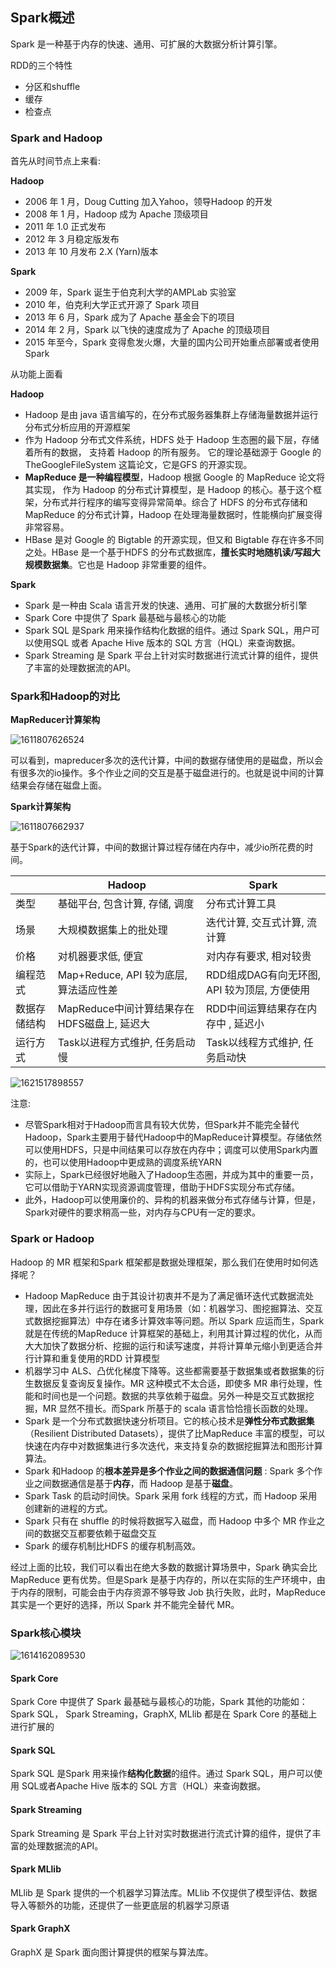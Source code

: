 ## Spark概述

Spark 是一种基于内存的快速、通用、可扩展的大数据分析计算引擎。

RDD的三个特性

- 分区和shuffle
- 缓存
- 检查点

### Spark and Hadoop

首先从时间节点上来看:

**Hadoop**

- 2006 年 1 月，Doug Cutting 加入Yahoo，领导Hadoop 的开发
- 2008 年 1 月，Hadoop 成为 Apache 顶级项目
- 2011 年 1.0 正式发布
- 2012 年 3 月稳定版发布
- 2013 年 10 月发布 2.X (Yarn)版本

**Spark**

- 2009 年，Spark 诞生于伯克利大学的AMPLab 实验室
- 2010 年，伯克利大学正式开源了 Spark 项目
- 2013 年 6 月，Spark 成为了 Apache 基金会下的项目
- 2014 年 2 月，Spark 以飞快的速度成为了 Apache 的顶级项目
- 2015 年至今，Spark 变得愈发火爆，大量的国内公司开始重点部署或者使用 Spark

从功能上面看

**Hadoop**

- Hadoop 是由 java 语言编写的，在分布式服务器集群上存储海量数据并运行分布式分析应用的开源框架
- 作为 Hadoop 分布式文件系统，HDFS 处于 Hadoop 生态圈的最下层，存储着所有的数据， 支持着 Hadoop 的所有服务。 它的理论基础源于 Google 的TheGoogleFileSystem 这篇论文，它是GFS 的开源实现。
- **MapReduce 是一种编程模型**，Hadoop 根据 Google 的 MapReduce 论文将其实现， 作为 Hadoop 的分布式计算模型，是 Hadoop 的核心。基于这个框架，分布式并行程序的编写变得异常简单。综合了 HDFS 的分布式存储和 MapReduce 的分布式计算，Hadoop 在处理海量数据时，性能横向扩展变得非常容易。
- HBase 是对 Google 的 Bigtable 的开源实现，但又和 Bigtable 存在许多不同之处。HBase 是一个基于HDFS 的分布式数据库，**擅长实时地随机读/写超大规模数据集**。它也是 Hadoop 非常重要的组件。

**Spark**

- Spark 是一种由 Scala 语言开发的快速、通用、可扩展的大数据分析引擎
- Spark Core 中提供了 Spark 最基础与最核心的功能
- Spark SQL 是Spark 用来操作结构化数据的组件。通过 Spark SQL，用户可以使用SQL 或者 Apache Hive 版本的 SQL 方言（HQL）来查询数据。
- Spark Streaming 是 Spark 平台上针对实时数据进行流式计算的组件，提供了丰富的处理数据流的API。

### Spark和Hadoop的对比

**MapReducer计算架构**

![1611807626524](https://tprzfbucket.oss-cn-beijing.aliyuncs.com/hadoop/202103/05/080027-550187.png)

可以看到，mapreducer多次的迭代计算，中间的数据存储使用的是磁盘，所以会有很多次的io操作。多个作业之间的交互是基于磁盘进行的。也就是说中间的计算结果会存储在磁盘上面。

**Spark计算架构**

![1611807662937](https://tprzfbucket.oss-cn-beijing.aliyuncs.com/hadoop/202103/05/081140-335630.png)

基于Spark的迭代计算，中间的数据计算过程存储在内存中，减少io所花费的时间。

|              | Hadoop                                      | Spark                                        |
| ------------ | ------------------------------------------- | -------------------------------------------- |
| 类型         | 基础平台, 包含计算, 存储, 调度              | 分布式计算工具                               |
| 场景         | 大规模数据集上的批处理                      | 迭代计算, 交互式计算, 流计算                 |
| 价格         | 对机器要求低, 便宜                          | 对内存有要求, 相对较贵                       |
| 编程范式     | Map+Reduce, API 较为底层, 算法适应性差      | RDD组成DAG有向无环图, API 较为顶层, 方便使用 |
| 数据存储结构 | MapReduce中间计算结果存在HDFS磁盘上, 延迟大 | RDD中间运算结果存在内存中 , 延迟小           |
| 运行方式     | Task以进程方式维护, 任务启动慢              | Task以线程方式维护, 任务启动快               |

![1621517898557](https://tprzfbucket.oss-cn-beijing.aliyuncs.com/hadoop/202105/20/213822-64349.png)

注意:

- 尽管Spark相对于Hadoop而言具有较大优势，但Spark并不能完全替代Hadoop，Spark主要用于替代Hadoop中的MapReduce计算模型。存储依然可以使用HDFS，只是中间结果可以存放在内存中；调度可以使用Spark内置的，也可以使用Hadoop中更成熟的调度系统YARN
- 实际上，Spark已经很好地融入了Hadoop生态圈，并成为其中的重要一员，它可以借助于YARN实现资源调度管理，借助于HDFS实现分布式存储。
- 此外，Hadoop可以使用廉价的、异构的机器来做分布式存储与计算，但是，Spark对硬件的要求稍高一些，对内存与CPU有一定的要求。

### Spark or Hadoop

Hadoop 的 MR 框架和Spark 框架都是数据处理框架，那么我们在使用时如何选择呢？

- Hadoop MapReduce 由于其设计初衷并不是为了满足循环迭代式数据流处理，因此在多并行运行的数据可复用场景（如：机器学习、图挖掘算法、交互式数据挖掘算法）中存在诸多计算效率等问题。所以 Spark 应运而生，Spark 就是在传统的MapReduce 计算框架的基础上，利用其计算过程的优化，从而大大加快了数据分析、挖掘的运行和读写速度，并将计算单元缩小到更适合并行计算和重复使用的RDD 计算模型
- 机器学习中 ALS、凸优化梯度下降等。这些都需要基于数据集或者数据集的衍生数据反复查询反复操作。MR 这种模式不太合适，即使多 MR 串行处理，性能和时间也是一个问题。数据的共享依赖于磁盘。另外一种是交互式数据挖掘，MR 显然不擅长。而Spark 所基于的 scala 语言恰恰擅长函数的处理。
- Spark 是一个分布式数据快速分析项目。它的核心技术是**弹性分布式数据集**（Resilient Distributed Datasets），提供了比MapReduce 丰富的模型，可以快速在内存中对数据集进行多次迭代，来支持复杂的数据挖掘算法和图形计算算法。
- Spark 和Hadoop 的**根本差异是多个作业之间的数据通信问题** : Spark 多个作业之间数据通信是基于**内存**，而 Hadoop 是基于**磁盘**。
- Spark  Task 的启动时间快。Spark 采用 fork 线程的方式，而 Hadoop 采用创建新的进程的方式。
- Spark 只有在 shuffle 的时候将数据写入磁盘，而 Hadoop 中多个 MR 作业之间的数据交互都要依赖于磁盘交互
- Spark 的缓存机制比HDFS 的缓存机制高效。

经过上面的比较，我们可以看出在绝大多数的数据计算场景中，Spark 确实会比 MapReduce 更有优势。但是Spark 是基于内存的，所以在实际的生产环境中，由于内存的限制，可能会由于内存资源不够导致 Job 执行失败，此时，MapReduce 其实是一个更好的选择，所以 Spark 并不能完全替代 MR。

### Spark核心模块



![1614162089530](https://tprzfbucket.oss-cn-beijing.aliyuncs.com/hadoop/202102/24/182130-763014.png)

#### Spark Core

Spark Core 中提供了 Spark 最基础与最核心的功能，Spark 其他的功能如：Spark SQL， Spark Streaming，GraphX, MLlib 都是在 Spark Core 的基础上进行扩展的

#### Spark SQL

Spark SQL 是Spark 用来操作**结构化数据**的组件。通过 Spark SQL，用户可以使用 SQL或者Apache Hive 版本的 SQL 方言（HQL）来查询数据。

#### Spark Streaming

Spark Streaming 是 Spark 平台上针对实时数据进行流式计算的组件，提供了丰富的处理数据流的API。

#### Spark MLlib

MLlib 是 Spark 提供的一个机器学习算法库。MLlib 不仅提供了模型评估、数据导入等额外的功能，还提供了一些更底层的机器学习原语

#### Spark GraphX

GraphX 是 Spark 面向图计算提供的框架与算法库。